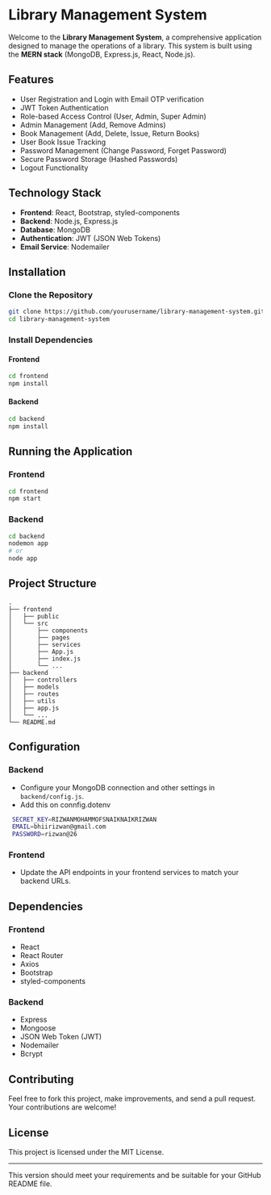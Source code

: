 

# Library Management System

Welcome to the **Library Management System**, a comprehensive application designed to manage the operations of a library. This system is built using the **MERN stack** (MongoDB, Express.js, React, Node.js).

## Features

- User Registration and Login with Email OTP verification
- JWT Token Authentication
- Role-based Access Control (User, Admin, Super Admin)
- Admin Management (Add, Remove Admins)
- Book Management (Add, Delete, Issue, Return Books)
- User Book Issue Tracking
- Password Management (Change Password, Forget Password)
- Secure Password Storage (Hashed Passwords)
- Logout Functionality

## Technology Stack

- **Frontend**: React, Bootstrap, styled-components
- **Backend**: Node.js, Express.js
- **Database**: MongoDB
- **Authentication**: JWT (JSON Web Tokens)
- **Email Service**: Nodemailer

## Installation

### Clone the Repository

```bash
git clone https://github.com/yourusername/library-management-system.git
cd library-management-system
```

### Install Dependencies

#### Frontend

```bash
cd frontend
npm install
```

#### Backend

```bash
cd backend
npm install
```

## Running the Application

### Frontend

```bash
cd frontend
npm start
```

### Backend

```bash
cd backend
nodemon app
# or
node app
```

## Project Structure

```
.
├── frontend
│   ├── public
│   └── src
│       ├── components
│       ├── pages
│       ├── services
│       ├── App.js
│       ├── index.js
│       └── ...
├── backend
│   ├── controllers
│   ├── models
│   ├── routes
│   ├── utils
│   ├── app.js
│   └── ...
└── README.md
```

## Configuration

### Backend

- Configure your MongoDB connection and other settings in `backend/config.js`.
- Add this on connfig.dotenv
```bash
 SECRET_KEY=RIZWANMOHAMMOFSNAIKNAIKRIZWAN
 EMAIL=bhiirizwan@gmail.com
 PASSWORD=rizwan@26

```
### Frontend

- Update the API endpoints in your frontend services to match your backend URLs.

## Dependencies

### Frontend

- React
- React Router
- Axios
- Bootstrap
- styled-components

### Backend

- Express
- Mongoose
- JSON Web Token (JWT)
- Nodemailer
- Bcrypt

## Contributing

Feel free to fork this project, make improvements, and send a pull request. Your contributions are welcome!

## License

This project is licensed under the MIT License.

---

This version should meet your requirements and be suitable for your GitHub README file.
